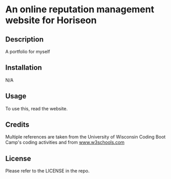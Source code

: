 # An online reputation management website for Horiseon

## Description

A portfolio for myself

## Installation

N/A

## Usage

To use this, read the website.

## Credits

Multiple references are taken from the University of Wisconsin Coding Boot Camp's coding activities and from www.w3schools.com

## License

Please refer to the LICENSE in the repo.